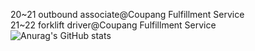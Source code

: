 <p>20~21 outbound associate@Coupang Fulfillment Service<br>
21~22 forklift driver@Coupang Fulfillment Service<br></p?

![Anurag's GitHub stats](https://github-readme-stats.vercel.app/api?username=ElisaBluebell&show_icons=true&theme=merko)
  
<!--
### Hi there 👋
**ElisaBluebell/ElisaBluebell** is a ✨ _special_ ✨ repository because its `README.md` (this file) appears on your GitHub profile.

Here are some ideas to get you started:

- 🔭 I’m currently working on ...
- 🌱 I’m currently learning ...
- 👯 I’m looking to collaborate on ...
- 🤔 I’m looking for help with ...
- 💬 Ask me about ...
- 📫 How to reach me: ...
- 😄 Pronouns: ...
- ⚡ Fun fact: ...
-->

